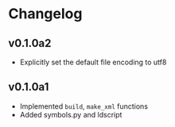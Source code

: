# Changelog
## v0.1.0a2
- Explicitly set the default file encoding to utf8
## v0.1.0a1
- Implemented `build`, `make_xml` functions
- Added symbols.py and ldscript
